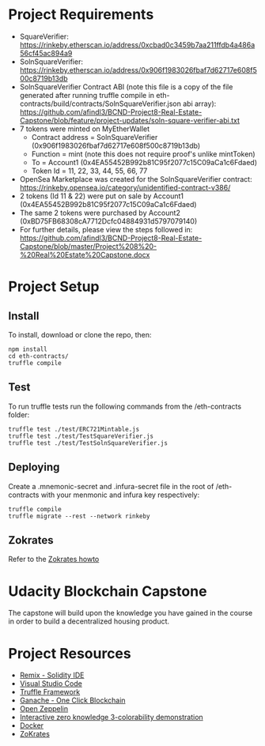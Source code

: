# Project Requirements

* SquareVerifier: https://rinkeby.etherscan.io/address/0xcbad0c3459b7aa211ffdb4a486a56cf45ac894a9
* SolnSquareVerifier: https://rinkeby.etherscan.io/address/0x906f1983026fbaf7d62717e608f500c8719b13db
* SolnSquareVerifier Contract ABI (note this file is a copy of the file generated after running truffle compile in eth-contracts/build/contracts/SolnSquareVerifier.json abi array): https://github.com/afindl3/BCND-Project8-Real-Estate-Capstone/blob/feature/project-updates/soln-square-verifier-abi.txt
* 7 tokens were minted on MyEtherWallet
    - Contract address = SolnSquareVerifier (0x906f1983026fbaf7d62717e608f500c8719b13db)
    - Function = mint (note this does not require proof's unlike mintToken)
    - To = Account1 (0x4EA55452B992b81C95f2077c15C09aCa1c6Fdaed)
    - Token Id = 11, 22, 33, 44, 55, 66, 77
* OpenSea Marketplace was created for the SolnSquareVerifier contract: https://rinkeby.opensea.io/category/unidentified-contract-v386/
* 2 tokens (Id 11 & 22) were put on sale by Account1 (0x4EA55452B992b81C95f2077c15C09aCa1c6Fdaed)
* The same 2 tokens were purchased by Account2 (0xBD75FB68308cA7712Dcfc04884931d5797079140)
* For further details, please view the steps followed in: https://github.com/afindl3/BCND-Project8-Real-Estate-Capstone/blob/master/Project%208%20-%20Real%20Estate%20Capstone.docx

# Project Setup

## Install

To install, download or clone the repo, then:

    npm install
    cd eth-contracts/
    truffle compile
    
## Test

To run truffle tests run the following commands from the /eth-contracts folder:

    truffle test ./test/ERC721Mintable.js
    truffle test ./test/TestSquareVerifier.js
    truffle test ./test/TestSolnSquareVerifier.js
    
## Deploying

Create a .mnemonic-secret and .infura-secret file in the root of /eth-contracts with your menmonic and infura key respectively:

    truffle compile
    truffle migrate --rest --network rinkeby

## Zokrates

Refer to the [Zokrates howto](./zokrates/howto.md)

# Udacity Blockchain Capstone

The capstone will build upon the knowledge you have gained in the course in order to build a decentralized housing product. 

# Project Resources

* [Remix - Solidity IDE](https://remix.ethereum.org/)
* [Visual Studio Code](https://code.visualstudio.com/)
* [Truffle Framework](https://truffleframework.com/)
* [Ganache - One Click Blockchain](https://truffleframework.com/ganache)
* [Open Zeppelin ](https://openzeppelin.org/)
* [Interactive zero knowledge 3-colorability demonstration](http://web.mit.edu/~ezyang/Public/graph/svg.html)
* [Docker](https://docs.docker.com/install/)
* [ZoKrates](https://github.com/Zokrates/ZoKrates)
